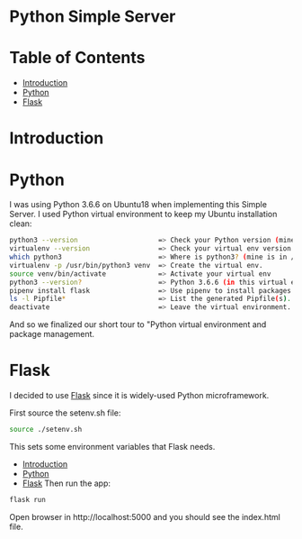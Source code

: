 # Python Simple Server  <!-- omit in toc -->


# Table of Contents  <!-- omit in toc -->
- [Introduction](#introduction)
- [Python](#python)
- [Flask](#flask)


# Introduction


# Python

I was using Python 3.6.6 on Ubuntu18 when implementing this Simple Server. I used Python virtual environment to keep my Ubuntu installation clean:

```bash
python3 --version                    => Check your Python version (mine was 3.6.6).
virtualenv --version                 => Check your virtual env version (mine was 16.0.0).
which python3                        => Where is python3? (mine is in /usr/bin/python3).
virtualenv -p /usr/bin/python3 venv  => Create the virtual env.
source venv/bin/activate             => Activate your virtual env
python3 --version?                   => Python 3.6.6 (in this virtual envinronment).
pipenv install flask                 => Use pipenv to install packages.
ls -l Pipfile*                       => List the generated Pipfile(s).
deactivate                           => Leave the virtual environment.
```

And so we finalized our short tour to "Python virtual environment and package management.

# Flask

I decided to use [Flask](http://flask.pocoo.org/) since it is widely-used Python microframework. 

First source the setenv.sh file:

```bash
source ./setenv.sh
```

This sets some environment variables that Flask needs. 
- [Introduction](#introduction)
- [Python](#python)
- [Flask](#flask)
Then run the app:

```bash
flask run
```

Open browser in http://localhost:5000 and you should see the index.html file.

